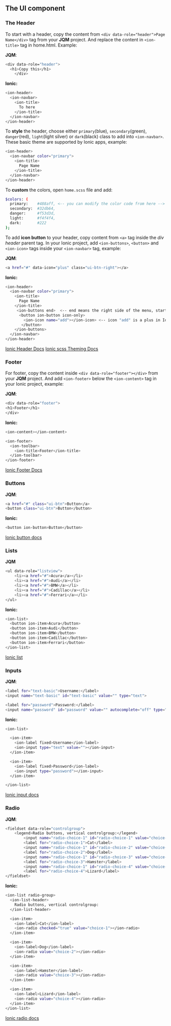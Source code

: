 ## The UI component
### The Header
To start with a header, copy the content from `<div data-role="header">Page Name</div>` tag from your **JQM** project.
And replace the content in `<ion-title>` tag in home.html. Example:

**JQM**:
```sh
<div data-role="header">
  <h1>Copy this</h1>
    </div>
```

**Ionic:**
```sh
<ion-header>
  <ion-navbar>
    <ion-title>
      To here
    </ion-title> 
  </ion-navbar>
</ion-header>
```

To **style** the header, choose either `primary`(blue), `secondary`(green), `danger`(red), `light`(light silver) or `dark`(black) class to add into `<ion-navbar>`.
These basic theme are supported by Ionic apps, example:

```sh
<ion-header>
  <ion-navbar color="primary"> 
    <ion-title>
      Page Name
    </ion-title> 
  </ion-navbar>
</ion-header>
```

To **custom** the colors, open `home.scss` file and add:
```sh
$colors: (
  primary:    #488aff, <-- you can modify the color code from here -->
  secondary:  #32db64,
  danger:     #f53d3d,
  light:      #f4f4f4,
  dark:       #222
);
```

To add **icon button** to your header, copy content from `<a>` tag inside the *div header* parent tag.
In your Ionic project, add `<ion-buttons>`, `<button>` and `<ion-icon>` tags inside your `<ion-navbar>` tag, example:

**JQM**:
```sh
<a href="#" data-icon="plus" class="ui-btn-right"></a>
```

**Ionic:**
```sh
<ion-header>
  <ion-navbar color="primary">
    <ion-title>
      Page Name
    </ion-title>
     <ion-buttons end>  <-- end means the right side of the menu, start is left -->
      <button ion-button icon-only>
        <ion-icon name="add"></ion-icon> <-- icon "add" is a plus in Ionic -->
       </button>
    </ion-buttons>
  </ion-navbar>
</ion-header>
```

[Ionic Header Docs](https://ionicframework.com/docs/api/components/toolbar/Header/)
[Ionic scss Theming Docs](https://ionicframework.com/docs/theming/theming-your-app/)

### Footer
For footer, copy the content inside `<div data-role="footer"></div>` from your **JQM** project.
And add `<ion-footer>` below the `<ion-content>` tag in your Ionic project, example:

**JQM**:
```sh
<div data-role="footer">
<h1>Footer</h1>
</div>
```
**Ionic:**
```sh
<ion-content></ion-content>

<ion-footer>
  <ion-toolbar>
    <ion-title>Footer</ion-title>
  </ion-toolbar>
</ion-footer>
```

[Ionic Footer Docs](https://ionicframework.com/docs/api/components/toolbar/Footer/)

### Buttons
**JQM**: 
```sh
<a href="#" class="ui-btn">Button</a>
<button class="ui-btn">Button</button>
```

**Ionic:**
```sh
<button ion-button>Button</button>
```

[Ionic button docs](https://ionicframework.com/docs/components/#buttons)

### Lists
**JQM**
```sh
<ul data-role="listview">
    <li><a href="#">Acura</a></li>
    <li><a href="#">Audi</a></li>
    <li><a href="#">BMW</a></li>
    <li><a href="#">Cadillac</a></li>
    <li><a href="#">Ferrari</a></li>
</ul>
```

**Ionic:**
```sh
<ion-list>
  <button ion-item>Acura</button>  
  <button ion-item>Audi</button>  
  <button ion-item>BMW</button>  
  <button ion-item>Cadillac</button>  
  <button ion-item>Ferrari</button>  
</ion-list>
```

[Ionic list](https://ionicframework.com/docs/components/#lists)


### Inputs
**JQM**:
```sh
<label for="text-basic">Username:</label>
<input name="text-basic" id="text-basic" value="" type="text">

<label for="password">Password:</label>
<input name="password" id="password" value="" autocomplete="off" type="password">
```

**Ionic:**
```sh
<ion-list>

  <ion-item>
    <ion-label fixed>Username</ion-label>
    <ion-input type="text" value=""></ion-input>
  </ion-item>

  <ion-item>
    <ion-label fixed>Password</ion-label>
    <ion-input type="password"></ion-input>
  </ion-item>

</ion-list>
```

[Ionic input docs](https://ionicframework.com/docs/components/#inputs)


### Radio
**JQM**:
```sh
<fieldset data-role="controlgroup">
    <legend>Radio buttons, vertical controlgroup:</legend>
        <input name="radio-choice-1" id="radio-choice-1" value="choice-1" checked="checked" type="radio">
        <label for="radio-choice-1">Cat</label>
        <input name="radio-choice-1" id="radio-choice-2" value="choice-2" type="radio">
        <label for="radio-choice-2">Dog</label>
        <input name="radio-choice-1" id="radio-choice-3" value="choice-3" type="radio">
        <label for="radio-choice-3">Hamster</label>
        <input name="radio-choice-1" id="radio-choice-4" value="choice-4" type="radio">
        <label for="radio-choice-4">Lizard</label>
</fieldset>
```

**Ionic:**
```sh
<ion-list radio-group>
  <ion-list-header>
    Radio buttons, vertical controlgroup:
  </ion-list-header>

  <ion-item>
    <ion-label>Cat</ion-label>
    <ion-radio checked="true" value="choice-1"></ion-radio>
  </ion-item>

  <ion-item>
    <ion-label>Dog</ion-label>
    <ion-radio value="choice-2"></ion-radio>
  </ion-item>

  <ion-item>
    <ion-label>Hamster</ion-label>
    <ion-radio value="choice-3"></ion-radio>
  </ion-item>

  <ion-item>
    <ion-label>Lizard</ion-label>
    <ion-radio value="choice-4"></ion-radio>
  </ion-item>
</ion-list>

```

[Ionic radio docs](https://ionicframework.com/docs/components/#radio)

